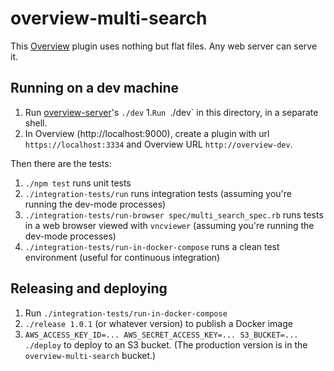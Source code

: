 overview-multi-search
=====================

This [Overview](https://github.com/overview/overview-server) plugin uses
nothing but flat files. Any web server can serve it.

Running on a dev machine
------------------------

1. Run [overview-server](https://github.com/overview/overview-server)'s `./dev`
1.`Run `./dev` in this directory, in a separate shell.
1. In Overview (http://localhost:9000), create a plugin with url `https://localhost:3334` and Overview URL `http://overview-dev`.

Then there are the tests:

1. `./npm test` runs unit tests
1. `./integration-tests/run` runs integration tests (assuming you're running the dev-mode processes)
1. `./integration-tests/run-browser spec/multi_search_spec.rb` runs tests in a web browser viewed with `vncviewer` (assuming you're running the dev-mode processes)
1. `./integration-tests/run-in-docker-compose` runs a clean test environment (useful for continuous integration)

Releasing and deploying
-----------------------

1. Run `./integration-tests/run-in-docker-compose`
1. `./release 1.0.1` (or whatever version) to publish a Docker image
1. `AWS_ACCESS_KEY_ID=... AWS_SECRET_ACCESS_KEY=... S3_BUCKET=... ./deploy` to deploy to an S3 bucket. (The production version is in the `overview-multi-search` bucket.)
